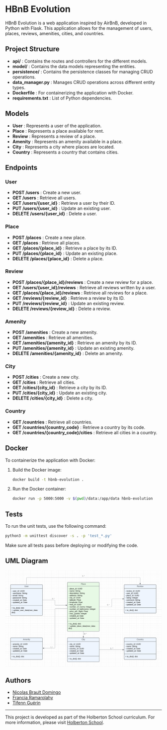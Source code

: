 # HBnB Evolution

HBnB Evolution is a web application inspired by AirBnB, developed in Python with Flask. This application allows for the management of users, places, reviews, amenities, cities, and countries.

## Project Structure

- **api/** : Contains the routes and controllers for the different models.
- **model/** : Contains the data models representing the entities.
- **persistence/** : Contains the persistence classes for managing CRUD operations.
- **data_manager.py** : Manages CRUD operations across different entity types.
- **Dockerfile** : For containerizing the application with Docker.
- **requirements.txt** : List of Python dependencies.

## Models

- **User** : Represents a user of the application.
- **Place** : Represents a place available for rent.
- **Review** : Represents a review of a place.
- **Amenity** : Represents an amenity available in a place.
- **City** : Represents a city where places are located.
- **Country** : Represents a country that contains cities.

## Endpoints

### User

- **POST /users** : Create a new user.
- **GET /users** : Retrieve all users.
- **GET /users/{user_id}** : Retrieve a user by their ID.
- **PUT /users/{user_id}** : Update an existing user.
- **DELETE /users/{user_id}** : Delete a user.

### Place

- **POST /places** : Create a new place.
- **GET /places** : Retrieve all places.
- **GET /places/{place_id}** : Retrieve a place by its ID.
- **PUT /places/{place_id}** : Update an existing place.
- **DELETE /places/{place_id}** : Delete a place.

### Review

- **POST /places/{place_id}/reviews** : Create a new review for a place.
- **GET /users/{user_id}/reviews** : Retrieve all reviews written by a user.
- **GET /places/{place_id}/reviews** : Retrieve all reviews for a place.
- **GET /reviews/{review_id}** : Retrieve a review by its ID.
- **PUT /reviews/{review_id}** : Update an existing review.
- **DELETE /reviews/{review_id}** : Delete a review.

### Amenity

- **POST /amenities** : Create a new amenity.
- **GET /amenities** : Retrieve all amenities.
- **GET /amenities/{amenity_id}** : Retrieve an amenity by its ID.
- **PUT /amenities/{amenity_id}** : Update an existing amenity.
- **DELETE /amenities/{amenity_id}** : Delete an amenity.

### City

- **POST /cities** : Create a new city.
- **GET /cities** : Retrieve all cities.
- **GET /cities/{city_id}** : Retrieve a city by its ID.
- **PUT /cities/{city_id}** : Update an existing city.
- **DELETE /cities/{city_id}** : Delete a city.

### Country

- **GET /countries** : Retrieve all countries.
- **GET /countries/{country_code}** : Retrieve a country by its code.
- **GET /countries/{country_code}/cities** : Retrieve all cities in a country.

## Docker

To containerize the application with Docker:

1. Build the Docker image:
    ```bash
    docker build -t hbnb-evolution .
    ```

2. Run the Docker container:
    ```bash
    docker run -p 5000:5000 -v $(pwd)/data:/app/data hbnb-evolution
    ```

## Tests

To run the unit tests, use the following command:

```bash
python3 -m unittest discover -s . -p 'test_*.py'
```

Make sure all tests pass before deploying or modifying the code.

## UML Diagram

![UML Diagram](./uml_diagram.png)

## Authors

- [Nicolas Brault Domingo](https://github.com/Ho2bes/)
- [Francia Ramarolahy](https://github.com/Francianeny/)
- [Tifenn Guérin](https://github.com/GuerinTifenn/)

---
This project is developed as part of the Holberton School curriculum. For more information, please visit [Holberton School](https://www.holbertonschool.com).
